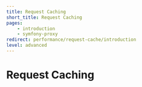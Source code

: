 ```yaml
---
title: Request Caching
short_title: Request Caching
pages:
    - introduction
    - symfony-proxy
redirect: performance/request-cache/introduction
level: advanced
---
```

Request Caching
===============
